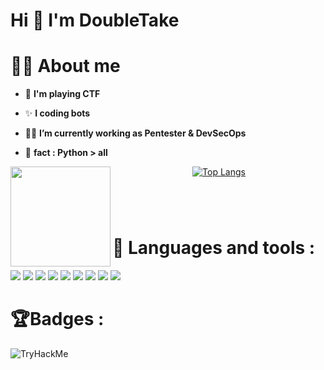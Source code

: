 <h1 align="left">Hi 👋 I'm DoubleTake</h1>

###

# 🙋‍♂️ **About me**

-   🚩 **I'm playing CTF**
-   ✨ **I coding bots**

-   👨‍💻 **I’m currently working as Pentester & DevSecOps**
-   🎲 **fact : Python > all**


<img align="left" height="160" src="https://github-readme-stats.vercel.app/api?username=DoubleTakes&theme=algolia&show_icons=true" />
<div align="center">

 [![Top Langs](https://github-readme-stats.vercel.app/api/top-langs/?username=DoubleTakes&layout=compact&theme=algolia&hide_border=true)](https://github.com/anuraghazra/github-readme-stats) 

</div>

###
<br><br>


# 🚀 **Languages and tools :**

<p>
    <img src="https://img.shields.io/badge/Python-FFD43B?style=for-the-badge&logo=python&logoColor=blue" />
    <img src="https://img.shields.io/badge/powershell-5391FE?style=for-the-badge&logo=powershell&logoColor=white" />
    <img src="https://img.shields.io/badge/Linux-FCC624?style=for-the-badge&logo=linux&logoColor=black" />
    <img src="https://img.shields.io/badge/GNU%20Bash-4EAA25?style=for-the-badge&logo=GNU%20Bash&logoColor=white" />
    <img src="https://img.shields.io/badge/Kali_Linux-557C94?style=for-the-badge&logo=kali-linux&logoColor=white" />
    <img src="https://img.shields.io/badge/VSCode-0078D4?style=for-the-badge&logo=visual%20studio%20code&logoColor=white" />
   <img src="https://img.shields.io/badge/Debian-A81D33?style=for-the-badge&logo=debian&logoColor=white" />
   <img src="https://img.shields.io/badge/C-00599C?style=for-the-badge&logo=c&logoColor=white" />
   <img src="https://img.shields.io/badge/MySQL-005C84?style=for-the-badge&logo=mysql&logoColor=white" />
</p>

# 🏆**Badges  :**

<img src="[https://tryhackme-badges.s3.amazonaws.com/DoubleTake.png](https://tryhackme-badges.s3.amazonaws.com/DoubleTake.png)" alt="TryHackMe">

